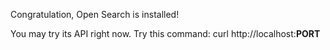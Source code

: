 Congratulation, Open Search is installed!

You may try its API right now. Try this command:
curl http://localhost:**PORT**
